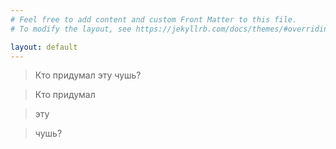 ```yaml
---
# Feel free to add content and custom Front Matter to this file.
# To modify the layout, see https://jekyllrb.com/docs/themes/#overriding-theme-defaults

layout: default
---
```


> Кто придумал эту чушь?

> Кто придумал

> эту

> чушь?
